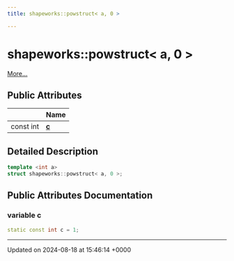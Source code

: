 ```yaml
---
title: shapeworks::powstruct< a, 0 >

---
```


# shapeworks::powstruct< a, 0 >



 [More...](#detailed-description)

## Public Attributes

|                | Name           |
| -------------- | -------------- |
| const int | **[c](../Classes/structshapeworks_1_1powstruct_3_01a_00_010_01_4.md#variable-c)**  |

## Detailed Description

```cpp
template <int a>
struct shapeworks::powstruct< a, 0 >;
```

## Public Attributes Documentation

### variable c

```cpp
static const int c = 1;
```


-------------------------------

Updated on 2024-08-18 at 15:46:14 +0000
